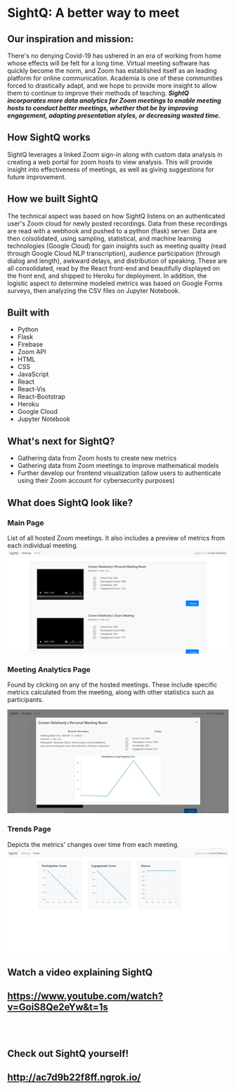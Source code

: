 # SightQ: A better way to meet

## Our inspiration and mission: 
There's no denying Covid-19 has ushered in an era of working from home whose effects will be felt for a long time. Virtual meeting software has quickly become the norm, and Zoom has established itself as an leading platform for online communication. Academia is one of these communities forced to drastically adapt, and we hope to provide more insight to allow them to continue to improve their methods of teaching. **_SightQ incorporates more data analytics for Zoom meetings to enable meeting hosts to conduct better meetings, whether that be by improving engagement, adapting presentation styles, or decreasing wasted time._**

## How SightQ works
SightQ leverages a linked Zoom sign-in along with custom data analysis in creating a web portal for zoom hosts to view analysis. This will provide insight into effectiveness of meetings, as well as giving suggestions for future improvement.

## How we built SightQ
The technical aspect was based on how SightQ listens on an authenticated user's Zoom cloud for newly posted recordings. Data from these recordings are read with a webhook and pushed to a python (flask) server. Data are then colsolidated, using sampling, statistical, and machine learning technologies (Google Cloud) for gain insights such as meeting quality (read through Google Cloud NLP transcription), audience participation (through dialog and length), awkward delays, and distribution of speaking. These are all consolidated, read by the React front-end and beautifully displayed on the front end, and shipped to Heroku for deployment. In addition, the logistic aspect to determine modeled metrics was based on Google Forms surveys, then analyzing the CSV files on Jupyter Notebook. 

## Built with
- Python
- Flask
- Firebase
- Zoom API
- HTML
- CSS
- JavaScript
- React
- React-Vis
- React-Bootstrap
- Heroku
- Google Cloud
- Jupyter Notebook

## What's next for SightQ?
- Gathering data from Zoom hosts to create new metrics
- Gathering data from Zoom meetings to improve mathematical models
- Further develop our frontend visualization (allow users to authenticate using their Zoom account for cybersecurity purposes)

## What does SightQ look like?
### Main Page
List of all hosted Zoom meetings. It also includes a preview of metrics from each individual meeting. <br>
![Main Page- List of all Zoom meetings hosted](/SightQ_MainPage.png)

### Meeting Analytics Page
Found by clicking on any of the hosted meetings. These include specific metrics calculated from the meeting, along with other statistics such as participants. <br>

![Meeting Analysis- Metrics calculated from the Zoom meeting](/SightQ_MeetingAnalysis.png)

### Trends Page
Depicts the metrics' changes over time from each meeting. <br>
![Trends Page- depicts metrics' changes over time from various meetings](/SightQ_TrendsPage.png)

## Watch a video explaining SightQ
## https://www.youtube.com/watch?v=GoiS8Qe2eYw&t=1s
<br>
<br>

## Check out SightQ yourself!
## http://ac7d9b22f8ff.ngrok.io/


